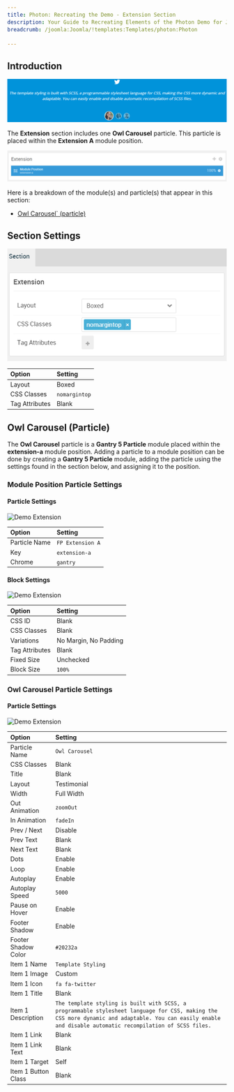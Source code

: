 ```yaml
---
title: Photon: Recreating the Demo - Extension Section
description: Your Guide to Recreating Elements of the Photon Demo for Joomla
breadcrumb: /joomla:Joomla/!templates:Templates/photon:Photon

---
```


## Introduction

![](assets/demo_6.png)

The **Extension** section includes one **Owl Carousel** particle. This particle is placed within the **Extension A** module position.

![](assets/home_extension.png)

Here is a breakdown of the module(s) and particle(s) that appear in this section:

* [Owl Carousel` (particle)](#owl-carousel-(particle))

## Section Settings

![](assets/demo_extension_settings.png)

| Option           | Setting       |
| :--------------- | :----------   |
| Layout           | Boxed         |
| CSS Classes      | `nomargintop` |
| Tag Attributes   | Blank         |

## Owl Carousel (Particle)

The **Owl Carousel** particle is a **Gantry 5 Particle** module placed within the **extension-a** module position. Adding a particle to a module position can be done by creating a **Gantry 5 Particle** module, adding the particle using the settings found in the section below, and assigning it to the position.

### Module Position Particle Settings

#### Particle Settings

![Demo Extension](demo_extension_1.png)

| Option        | Setting          |
| :-----        | :-----           |
| Particle Name | `FP Extension A` |
| Key           | `extension-a`    |
| Chrome        | `gantry`         |

#### Block Settings

![Demo Extension](demo_extension_2.png)

| Option         | Setting               |
| :-----         | :-----                |
| CSS ID         | Blank                 |
| CSS Classes    | Blank                 |
| Variations     | No Margin, No Padding |
| Tag Attributes | Blank                 |
| Fixed Size     | Unchecked             |
| Block Size     | `100%`                |

### Owl Carousel Particle Settings

#### Particle Settings

![Demo Extension](demo_extension_3.png)

| Option              | Setting                                                                                                                                                                                                    |
| :-----              | :-----                                                                                                                                                                                                     |
| Particle Name       | `Owl Carousel`                                                                                                                                                                                             |
| CSS Classes         | Blank                                                                                                                                                                                                      |
| Title               | Blank                                                                                                                                                                                                      |
| Layout              | Testimonial                                                                                                                                                                                                |
| Width               | Full Width                                                                                                                                                                                                 |
| Out Animation       | `zoomOut`                                                                                                                                                                                                  |
| In Animation        | `fadeIn`                                                                                                                                                                                                   |
| Prev / Next         | Disable                                                                                                                                                                                                    |
| Prev Text           | Blank                                                                                                                                                                                                      |
| Next Text           | Blank                                                                                                                                                                                                      |
| Dots                | Enable                                                                                                                                                                                                     |
| Loop                | Enable                                                                                                                                                                                                     |
| Autoplay            | Enable                                                                                                                                                                                                     |
| Autoplay Speed      | `5000`                                                                                                                                                                                                     |
| Pause on Hover      | Enable                                                                                                                                                                                                     |
| Footer Shadow       | Enable                                                                                                                                                                                                     |
| Footer Shadow Color | `#20232a`                                                                                                                                                                                                  |
| Item 1 Name         | `Template Styling`                                                                                                                                                                                         |
| Item 1 Image        | Custom                                                                                                                                                                                                     |
| Item 1 Icon         | `fa fa-twitter`                                                                                                                                                                                            |
| Item 1 Title        | Blank                                                                                                                                                                                                      |
| Item 1 Description  | `The template styling is built with SCSS, a programmable stylesheet language for CSS, making the CSS more dynamic and adaptable. You can easily enable and disable automatic recompilation of SCSS files.` |
| Item 1 Link         | Blank                                                                                                                                                                                                      |
| Item 1 Link Text    | Blank                                                                                                                                                                                                      |
| Item 1 Target       | Self                                                                                                                                                                                                       |
| Item 1 Button Class | Blank                                                                                                                                                                                                      |